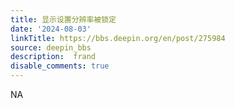 ```yaml
---
title: 显示设置分辨率被锁定
date: '2024-08-03'
linkTitle: https://bbs.deepin.org/en/post/275984
source: deepin_bbs
description:  frand 
disable_comments: true
---
```

NA
